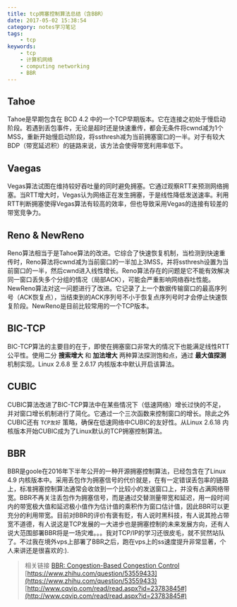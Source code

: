 ```yaml
---
title: tcp拥塞控制算法总结（含BBR）
date: 2017-05-02 15:38:54
category: notes学习笔记
tags:
    - tcp
keywords:
    - tcp
    - 计算机网络
    - computing networking
    - BBR
---
```


## Tahoe

Tahoe是早期包含在 BCD 4.2 中的一个TCP早期版本。它在连接之初处于慢启动阶段。若遇到丢包事件，无论是超时还是快速重传，都会无条件将cwnd减为1个MSS，重新开始慢启动阶段，将ssthresh减为当前拥塞窗口的一半。对于有较大BDP（带宽延迟积）的链路来说，该方法会使得带宽利用率低下。


## Vaegas

Vegas算法试图在维持较好吞吐量的同时避免拥塞。它通过观察RTT来预测网络拥塞。当RTT增大时，Vegas认为网络正在发生拥塞，于是线性降低发送速率。利用RTT判断拥塞使得Vegas算法有较高的效率，但也导致采用Vegas的连接有较差的带宽竞争力。

## Reno & NewReno

Reno算法相当于是Tahoe算法的改进。它综合了快速恢复机制，当检测到快速重传时，Reno算法将cwnd减为当前窗口的一半加上3MSS，并将ssthresh设置为当前窗口的一半，然后cwnd进入线性增长。Reno算法存在的问题是它不能有效解决同一窗口丢失多个分组的情况（局部ACK），可能会严重影响网络吞吐性能。NewReno算法对这一问题进行了改进。它记录了上一个数据传输窗口的最高序列号（ACK恢复点），当结束到的ACK序列号不小于恢复点序列号时才会停止快速恢复阶段。NewReno是目前比较常用的一个TCP版本。

## BIC-TCP

BIC-TCP算法的主要目的在于，即使在拥塞窗口非常大的情况下也能满足线性RTT公平性。使用二分 __搜索增大__ 和 __加法增大__ 两种算法探测饱和点，通过 __最大值探测__ 机制实现。Linux 2.6.8 至 2.6.17 内核版本中默认开启该算法。

## CUBIC

CUBIC算法改进了BIC-TCP算法中在某些情况下（低速网络）增长过快的不足，并对窗口增长机制进行了简化。它通过一个三次函数来控制窗口的增长。除此之外CUBIC还有 `TCP友好` 策略，确保在低速网络中CUBIC的友好性。从Linux 2.6.18 内核版本开始CUBIC成为了Linux默认的TCP拥塞控制算法。

## BBR

BBR是goole在2016年下半年公开的一种开源拥塞控制算法，已经包含在了Linux 4.9 内核版本中。采用丢包作为拥塞信号的代价就是，在有一定错误丢包率的链路上，标准拥塞控制算法通常会收敛到一个比较小的发送窗口上，并没有占满网络带宽。BBR不再关注丢包作为拥塞信号，而是通过交替测量带宽和延迟，用一段时间内的带宽极大值和延迟极小值作为估计值的乘积作为窗口估计值，因此BBR可以更充分的利用带宽。目前对BBR的评价有褒有贬，有人说时黑科技，有人说其抢占带宽不道德，有人说这是TCP发展的一大进步也是拥塞控制的未来发展方向，还有人说大范围部署BBR将是一场灾难。。。我对TCP/IP的学习还很皮毛，就不贸然站队了。不过我在境外vps上部署了BBR之后，跑在vps上的ss速度提升非常显著，个人来讲还是很喜欢的:).

> 相关链接
> [BBR: Congestion-Based Congestion Control](http://queue.acm.org/detail.cfm?id=3022184)
> [https://www.zhihu.com/question/53559433](https://www.zhihu.com/question/53559433)
> [http://www.cqvip.com/read/read.aspx?id=23783845#](http://www.cqvip.com/read/read.aspx?id=23783845#)
<!--stackedit_data:
eyJoaXN0b3J5IjpbMjAyMTQ1OTM1MF19
-->